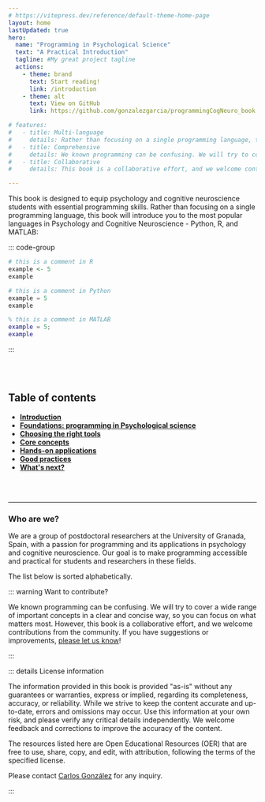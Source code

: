 ```yaml
---
# https://vitepress.dev/reference/default-theme-home-page
layout: home
lastUpdated: true
hero:
  name: "Programming in Psychological Science"
  text: "A Practical Introduction"
  tagline: #My great project tagline
  actions:
    - theme: brand
      text: Start reading!
      link: /introduction
    - theme: alt
      text: View on GitHub
      link: https://github.com/gonzalezgarcia/programmingCogNeuro_book

# features:
#   - title: Multi-language
#     details: Rather than focusing on a single programming language, this book will introduce you to the most popular languages in Psychology and Cognitive Neuroscience - Python, R, and MATLAB.
#   - title: Comprehensive
#     details: We known programming can be confusing. We will try to cover a wide range of important concepts in a clear and concise way, so you can focus on what matters most.
#   - title: Collaborative
#     details: This book is a collaborative effort, and we welcome contributions from the community. If you have suggestions or improvements, please let us know!

---
```



This book is designed to equip psychology and cognitive neuroscience students with essential programming skills. Rather than focusing on a single programming language, this book will introduce you to the most popular languages in Psychology and Cognitive Neuroscience - Python, R, and MATLAB:

::: code-group

```r
# this is a comment in R
example <- 5
example
```

```python
# this is a comment in Python
example = 5
example
```

```matlab
% this is a comment in MATLAB
example = 5;
example
```
:::

<br><br>

## Table of contents

- [**Introduction**](/introduction.html)
- [**Foundations: programming in Psychological science**](/foundations.html)
- [**Choosing the right tools**](/tools.html)
- [**Core concepts**](/coreconcepts.html)
- [**Hands-on applications**](/applications.html)
- [**Good practices**](/goodpractices.html)
- [**What's next?**](/next.html)

<br><br>

---


<script setup>
import { VPTeamMembers } from 'vitepress/theme'

const members = [
  {
    avatar: 'https://cimcyc.ugr.es/sites/centros/cimcyc/public/2025-02/Chiara_Avancini.jpeg',
    name: 'Chiara Avancini',
    title: 'Contributor',
    links: [
      { icon: 'minutemailer', link: 'mailto:chiara.avancini@ugr.es' },
    ]
  },
   {
    avatar: 'https://cdn.bsky.app/img/avatar/plain/did:plc:fnjsz4ry6xabhfk2vuslm45e/bafkreidaagvwv7gzq2t4nvlqv7t6bg5z4z5qc4sqevrsahvcpqlbxlply4@jpeg',
    name: 'Luis Ciria',
    title: 'Contributor',
    links: [
      { icon: 'minutemailer', link: 'mailto:lciria@ugr.es' },
      { icon: 'bluesky', link: 'https://bsky.app/profile/luisciria.bsky.social' }
    ]
  },
   {
    avatar: 'carlospic.png',
    name: 'Carlos González-García',
    title: 'Contributor',
    links: [
      { icon: 'minutemailer', link: 'mailto:cgonzalez@ugr.es' },
      { icon: 'github', link: 'https://github.com/gonzalezgarcia' },
      { icon: 'bluesky', link: 'https://bsky.app/profile/gonzalezgarcia.bsky.social' }
    ]
  },
   {
    avatar: 'https://lh3.googleusercontent.com/OQT-3lGXwZX0IBW-ABNQX2ThjyrmSwJPqJD7fExtvQRpAOBB208ypgoLnfnwVtjvNsUqx7JFngKzvUpwhNUx25J4G-eb8-jlG6xwpKnGDjGJmDGNpa2oclFvLAGfLLJF_gYNwAE8bAYcPVHiGorYaOuf1xTGWiFufIsHnmBnS0mul1gor9_UKA=w1280',
    name: 'Juan Linde-Domingo',
    title: 'Contributor',
    links: [
      { icon: 'minutemailer', link: 'mailto:lindedomingo@ugr.es' },
      { icon: 'github', link: 'https://github.com/lindedomingo' },
      { icon: 'bluesky', link: 'https://bsky.app/profile/lindedomingo.bsky.social' }
    ]
  },
  {
    avatar: 'https://cdn.bsky.app/img/avatar/plain/did:plc:a2adix6ozyep2ulh3n4dr4ng/bafkreidjzb52ipee3dcsxl4vtebmjbsblbx7eutllwmylqk6uo2uoas6u4@jpeg',
    name: 'Maria Jesús Maraver',
    title: 'Contributor',
    links: [
      { icon: 'minutemailer', link: 'mailto:mjmaraver@ugr.es' },
      { icon: 'bluesky', link: 'https://bsky.app/profile/maravermj.bsky.social' }
    ]
  },
  
  {
    avatar: 'foto_javi.jpg',
    name: 'Javier Ortiz-Tudela',
    title: 'Contributor',
    links: [
      { icon: 'minutemailer', link: 'mailto:ortiztudela@ugr.es' },
      { icon: 'github', link: 'https://github.com/ortiztudela' },
      { icon: 'bluesky', link: 'https://bsky.app/profile/ortiztudela.bsky.social' }
    ]
  },
   {
    avatar: 'https://cdn.bsky.app/img/avatar/plain/did:plc:srx4rfffho7nlfxg4zmmnzrj/bafkreienptbl4g3fvgv6clqjyo7at67lecfw3x2j6i44kwmk7owcuknw4i@jpeg',
    name: 'Ana F. Palenciano',
    title: 'Contributor',
    links: [
      { icon: 'minutemailer', link: 'mailto:palencianoap@ugr.es' },
      { icon: 'github', link: 'https://github.com/AnaPalenciano/' },
      { icon: 'bluesky', link: 'https://bsky.app/profile/palencianoap.bsky.social' }
    ]
  },
  {
    avatar: 'https://icon-library.com/images/member-icon/member-icon-4.jpg',
    name: 'Rodika Sokoliuk',
    title: 'Contributor',
    links: [
      { icon: 'minutemailer', link: 'mailto:sokoliuk@ugr.es' },

    ]
  },
]
</script>

### Who are we?

We are a group of postdoctoral researchers at the University of Granada, Spain, with a passion for programming and its applications in psychology and cognitive neuroscience. Our goal is to make programming accessible and practical for students and researchers in these fields.

The list below is sorted alphabetically.
<VPTeamMembers size="small" :members />

::: warning Want to contribute?

We known programming can be confusing. We will try to cover a wide range of important concepts in a clear and concise way, so you can focus on what matters most. However, this book is a collaborative effort, and we welcome contributions from the community. If you have suggestions or improvements, [please let us know](https://github.com/gonzalezgarcia/programmingCogNeuro_book/issues/new/choose)!

:::

::: details License information

The information provided in this book is provided "as-is" without any guarantees or warranties, express or implied, regarding its completeness, accuracy, or reliability. While we strive to keep the content accurate and up-to-date, errors and omissions may occur. Use this information at your own risk, and please verify any critical details independently. We welcome feedback and corrections to improve the accuracy of the content.

The resources listed here are Open Educational Resources (OER) that are free to use, share, copy, and edit, with attribution, following the terms of the specified license.

Please contact [Carlos González](https://ugr.es/~cgonzalez) for any inquiry.

:::